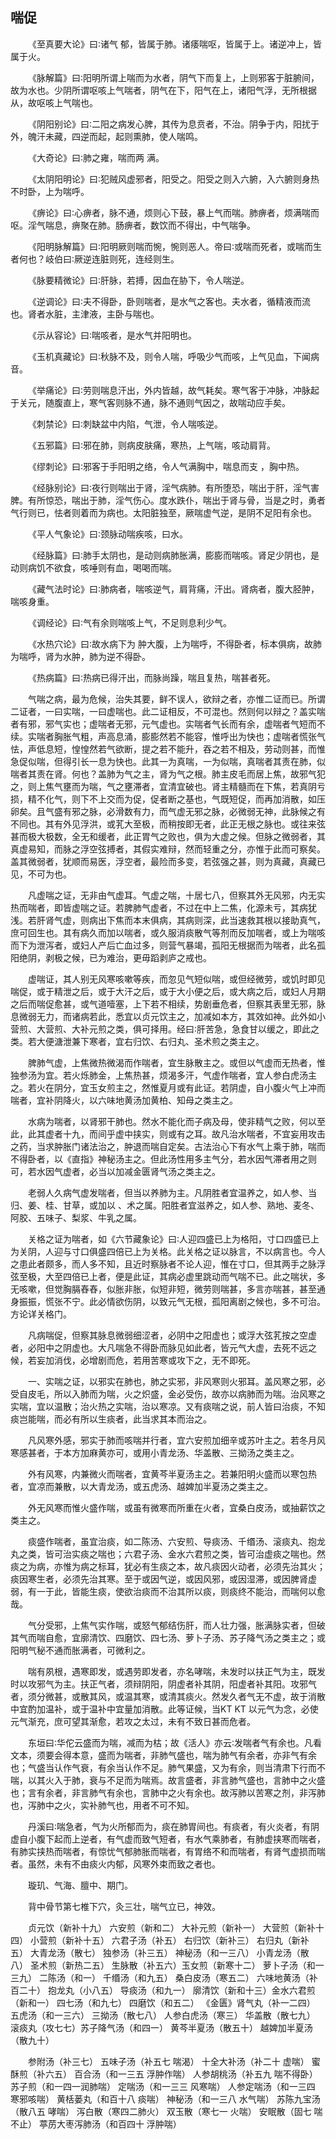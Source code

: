 ## 喘促


&emsp;&emsp;《至真要大论》曰∶诸气 郁，皆属于肺。诸痿喘呕，皆属于上。诸逆冲上，皆属于火。

&emsp;&emsp;《脉解篇》曰∶阳明所谓上喘而为水者，阴气下而复上，上则邪客于脏腑间，故为水也。少阴所谓呕咳上气喘者，阴气在下，阳气在上，诸阳气浮，无所根据从，故呕咳上气喘也。

&emsp;&emsp;《阴阳别论》曰∶二阳之病发心脾，其传为息贲者，不治。阴争于内，阳扰于外，魄汗未藏，四逆而起，起则熏肺，使人喘鸣。

&emsp;&emsp;《大奇论》曰∶肺之雍，喘而两 满。

&emsp;&emsp;《太阴阳明论》曰∶犯贼风虚邪者，阳受之。阳受之则入六腑，入六腑则身热不时卧，上为喘呼。

&emsp;&emsp;《痹论》曰∶心痹者，脉不通，烦则心下鼓，暴上气而喘。肺痹者，烦满喘而呕。淫气喘息，痹聚在肺。肠痹者，数饮而不得出，中气喘争。

&emsp;&emsp;《阳明脉解篇》曰∶阳明厥则喘而惋，惋则恶人。帝曰∶或喘而死者，或喘而生者何也？岐伯曰∶厥逆连脏则死，连经则生。

&emsp;&emsp;《脉要精微论》曰∶肝脉，若搏，因血在胁下，令人喘逆。

&emsp;&emsp;《逆调论》曰∶夫不得卧，卧则喘者，是水气之客也。夫水者，循精液而流也。肾者水脏，主津液，主卧与喘也。

&emsp;&emsp;《示从容论》曰∶喘咳者，是水气并阳明也。

&emsp;&emsp;《玉机真藏论》曰∶秋脉不及，则令人喘，呼吸少气而咳，上气见血，下闻病音。

&emsp;&emsp;《举痛论》曰∶劳则喘息汗出，外内皆越，故气耗矣。寒气客于冲脉，冲脉起于关元，随腹直上，寒气客则脉不通，脉不通则气因之，故喘动应手矣。

&emsp;&emsp;《刺禁论》曰∶刺缺盆中内陷，气泄，令人喘咳逆。

&emsp;&emsp;《五邪篇》曰∶邪在肺，则病皮肤痛，寒热，上气喘，咳动肩背。

&emsp;&emsp;《缪刺论》曰∶邪客于手阳明之络，令人气满胸中，喘息而支 ，胸中热。

&emsp;&emsp;《经脉别论》曰∶夜行则喘出于肾，淫气病肺。有所堕恐，喘出于肝，淫气害脾。有所惊恐，喘出于肺，淫气伤心。度水跌仆，喘出于肾与骨，当是之时，勇者气行则已，怯者则着而为病也。太阳脏独至，厥喘虚气逆，是阴不足阳有余也。

&emsp;&emsp;《平人气象论》曰∶颈脉动喘疾咳，曰水。

&emsp;&emsp;《经脉篇》曰∶肺手太阴也，是动则病肺胀满，膨膨而喘咳。肾足少阴也，是动则病饥不欲食，咳唾则有血，喝喝而喘。

&emsp;&emsp;《藏气法时论》曰∶肺病者，喘咳逆气，肩背痛，汗出。肾病者，腹大胫肿，喘咳身重。

&emsp;&emsp;《调经论》曰∶气有余则喘咳上气，不足则息利少气。

&emsp;&emsp;《水热穴论》曰∶故水病下为 肿大腹，上为喘呼，不得卧者，标本俱病，故肺为喘呼，肾为水肿，肺为逆不得卧。

&emsp;&emsp;《热病篇》曰∶热病已得汗出，而脉尚躁，喘且复热，喘甚者死。

&emsp;&emsp;气喘之病，最为危候，治失其要，鲜不误人，欲辩之者，亦惟二证而已。所谓二证者，一曰实喘，一曰虚喘也。此二证相反，不可混也。然则何以辩之？盖实喘者有邪，邪气实也；虚喘者无邪，元气虚也。实喘者气长而有余，虚喘者气短而不续。实喘者胸胀气粗，声高息涌，膨膨然若不能容，惟呼出为快也；虚喘者慌张气怯，声低息短，惶惶然若气欲断，提之若不能升，吞之若不相及，劳动则甚，而惟急促似喘，但得引长一息为快也。此其一为真喘，一为似喘，真喘者其责在肺，似喘者其责在肾。何也？盖肺为气之主，肾为气之根。肺主皮毛而居上焦，故邪气犯之，则上焦气壅而为喘，气之壅滞者，宜清宜破也。肾主精髓而在下焦，若真阴亏损，精不化气，则下不上交而为促，促者断之基也，气既短促，而再加消散，如压卵矣。且气盛有邪之脉，必滑数有力，而气虚无邪之脉，必微弱无神，此脉候之有不同也。其有外见浮洪，或芤大至极，而稍按即无者，此正无根之脉也。或往来弦甚而极大极数，全无和缓者，此正胃气之败也，俱为大虚之候。但脉之微弱者，其真虚易知，而脉之浮空弦搏者，其假实难辩，然而轻重之分，亦惟于此而可察矣。盖其微弱者，犹顺而易医，浮空者，最险而多变，若弦强之甚，则为真藏，真藏已见，不可为也。

&emsp;&emsp;凡虚喘之证，无非由气虚耳。气虚之喘，十居七八，但察其外无风邪，内无实热而喘者，即皆虚喘之证。若脾肺气虚者，不过在中上二焦，化源未亏，其病犹浅。若肝肾气虚，则病出下焦而本末俱病，其病则深，此当速救其根以接助真气，庶可回生也。其有病久而加以喘者，或久服消痰散气等剂而反加喘者，或上为喘咳而下为泄泻者，或妇人产后亡血过多，则营气暴竭，孤阳无根据而为喘者，此名孤阳绝阴，剥极之候，已为难治，更毋蹈剥庐之戒也。

&emsp;&emsp;虚喘证，其人别无风寒咳嗽等疾，而忽见气短似喘，或但经微劳，或饥时即见喘促，或于精泄之后，或于大汗之后，或于大小便之后，或大病之后，或妇人月期之后而喘促愈甚，或气道噎塞，上下若不相续，势剧垂危者，但察其表里无邪，脉息微弱无力，而诸病若此，悉宜以贞元饮主之，加减如本方，其效如神。此外如小营煎、大营煎、大补元煎之类，俱可择用。经曰∶肝苦急，急食甘以缓之，即此之类。若大便溏泄兼下寒者，宜右归饮、右归丸、圣术煎之类主之。

&emsp;&emsp;脾肺气虚，上焦微热微渴而作喘者，宜生脉散主之。或但以气虚而无热者，惟独参汤为宜。若火烁肺金，上焦热甚，烦渴多汗，气虚作喘者，宜人参白虎汤主之。若火在阴分，宜玉女煎主之，然惟夏月或有此证。若阴虚，自小腹火气上冲而喘者，宜补阴降火，以六味地黄汤加黄柏、知母之类主之。

&emsp;&emsp;水病为喘者，以肾邪干肺也。然水不能化而子病及母，使非精气之败，何以至此，此其虚者十九，而间乎虚中挟实，则或有之耳。故凡治水喘者，不宜妄用攻击之药，当求肿胀门诸法治之，肿退而喘自定矣。古法治心下有水气上乘于肺，喘而不得卧者，以《直指》神秘汤主之。但此汤性用多主气分，若水因气滞者用之则可，若水因气虚者，必当以加减金匮肾气汤之类主之。

&emsp;&emsp;老弱人久病气虚发喘者，但当以养肺为主。凡阴胜者宜温养之，如人参、当归、姜、桂、甘草，或加以 、术之属。阳胜者宜滋养之，如人参、熟地、麦冬、阿胶、五味子、梨浆、牛乳之属。

&emsp;&emsp;关格之证为喘者，如《六节藏象论》曰∶人迎四盛已上为格阳，寸口四盛已上为关阴，人迎与寸口俱盛四倍已上为关格。此关格之证以脉言，不以病言也。今人之患此者颇多，而人多不知，且近时察脉者不论人迎，惟在寸口，但其两手之脉浮弦至极，大至四倍已上者，便是此证，其病必虚里跳动而气喘不已。此之喘状，多无咳嗽，但觉胸膈舂舂，似胀非胀，似短非短，微劳则喘甚，多言亦喘甚，甚至通身振振，慌张不宁。此必情欲伤阴，以致元气无根，孤阳离剧之候也，多不可治。方论详关格门。

&emsp;&emsp;凡病喘促，但察其脉息微弱细涩者，必阴中之阳虚也；或浮大弦芤按之空虚者，必阳中之阴虚也。大凡喘急不得卧而脉见如此者，皆元气大虚，去死不远之候，若妄加消伐，必增剧而危，若用苦寒或攻下之，无不即死。

&emsp;&emsp;一、实喘之证，以邪实在肺也，肺之实邪，非风寒则火邪耳。盖风寒之邪，必受自皮毛，所以入肺而为喘，火之炽盛，金必受伤，故亦以病肺而为喘。治风寒之实喘，宜以温散；治火热之实喘，治以寒凉。又有痰喘之说，前人皆曰治痰，不知痰岂能喘，而必有所以生痰者，此当求其本而治之。

&emsp;&emsp;凡风寒外感，邪实于肺而咳喘并行者，宜六安煎加细辛或苏叶主之。若冬月风寒感甚者，于本方加麻黄亦可，或用小青龙汤、华盖散、三拗汤之类主之。

&emsp;&emsp;外有风寒，内兼微火而喘者，宜黄芩半夏汤主之。若兼阳明火盛而以寒包热者，宜凉而兼散，以大青龙汤，或五虎汤、越婢加半夏汤之类主之。

&emsp;&emsp;外无风寒而惟火盛作喘，或虽有微寒而所重在火者，宜桑白皮汤，或抽薪饮之类主之。

&emsp;&emsp;痰盛作喘者，虽宜治痰，如二陈汤、六安煎、导痰汤、千缗汤、滚痰丸、抱龙丸之类，皆可治实痰之喘也；六君子汤、金水六君煎之类，皆可治虚痰之喘也。然痰之为病，亦惟为病之标耳，犹必有生痰之本，故凡痰因火动者，必须先治其火；痰因寒生者，必须先治其寒。至于或因气逆，或因风邪，或因湿滞，或因脾肾虚弱，有一于此，皆能生痰，使欲治痰而不治其所以痰，则痰终不能治，而喘何以愈哉。

&emsp;&emsp;气分受邪，上焦气实作喘，或怒气郁结伤肝，而人壮力强，胀满脉实者，但破其气而喘自愈，宜廓清饮、四磨饮、四七汤、萝卜子汤、苏子降气汤之类主之；或阳明气秘不通而胀满者，可微利之。

&emsp;&emsp;喘有夙根，遇寒即发，或遇劳即发者，亦名哮喘，未发时以扶正气为主，既发时以攻邪气为主。扶正气者，须辩阴阳，阴虚者补其阴，阳虚者补其阳。攻邪气者，须分微甚，或散其风，或温其寒，或清其痰火。然发久者气无不虚，故于消散中宜酌加温补，或于温补中宜量加消散。此等证候，当KT KT 以元气为念，必使元气渐充，庶可望其渐愈，若攻之太过，未有不致日甚而危者。

&emsp;&emsp;东垣曰∶华佗云盛而为喘，减而为枯；故《活人》亦云∶发喘者气有余也。凡看文本，须要会得本意，盛而为喘者，非肺气盛也，喘为肺气有余者，亦非气有余也；气盛当认作气衰，有余当认作不足。肺气果盛，又为有余，则当清肃下行而不喘，以其火入于肺，衰与不足而为喘焉。故言盛者，非言肺气盛也，言肺中之火盛也；言有余者，非言肺气有余也，言肺中之火有余也。故泻肺以苦寒之剂，非泻肺也，泻肺中之火，实补肺气也，用者不可不知。

&emsp;&emsp;丹溪曰∶喘急者，气为火所郁而为，痰在肺胃间也。有痰者，有火炎者，有阴虚自小腹下起而上逆者，有气虚而致气短者，有水气乘肺者，有肺虚挟寒而喘者，有肺实挟热而喘者，有惊忧气郁肺胀而喘者，有胃络不和而喘者，有肾气虚损而喘者。虽然，未有不由痰火内郁，风寒外束而致之者也。

&emsp;&emsp;璇玑、气海、膻中、期门。

&emsp;&emsp;背中骨节第七椎下穴，灸三壮，喘气立已，神效。

&emsp;&emsp;贞元饮（新补十九） 六安煎（新和二） 大补元煎（新补一） 大营煎（新补十四） 小营煎（新补十五） 六君子汤（补五） 右归饮（新补三） 右归丸（新补五） 大青龙汤（散七） 独参汤（补三五） 神秘汤（和一三八） 小青龙汤（散八） 圣术煎（新热二五） 生脉散（补五六）玉女煎（新寒十二） 萝卜子汤（和一三九） 二陈汤（和一） 千缗汤（和九五） 桑白皮汤（寒五二） 六味地黄汤（补百二十） 抱龙丸（小八五） 导痰汤（和九一） 廓清饮（新和十三）金水六君煎（新和一） 四七汤（和九七） 四磨饮（和五二） 《金匮》肾气丸（补一二四） 五虎汤（和一三六） 三拗汤（散七八） 人参白虎汤（寒三） 华盖散（散七九） 滚痰丸（攻七七）苏子降气汤（和四一） 黄芩半夏汤（散五十） 越婢加半夏汤（散九十）

&emsp;&emsp;参附汤（补三七） 五味子汤（补五七 喘渴） 十全大补汤（补二十 虚喘） 蜜酥煎（补六五） 百合汤（和一三五 浮肿作喘） 人参胡桃汤（补五九 喘不得卧） 苏子煎（和一四一润肺喘） 定喘汤（和一三三 风寒喘） 人参定喘汤（和一三四 寒邪咳喘） 黄栝蒌丸（和百十八 痰喘） 神秘汤（和一三八 水气喘） 苏陈九宝汤（散八五 哮喘） 泻白散（寒四二肺火） 双玉散（寒七一 火喘） 安眠散（固七 喘不止） 葶苈大枣泻肺汤（和百四十 浮肿喘）

